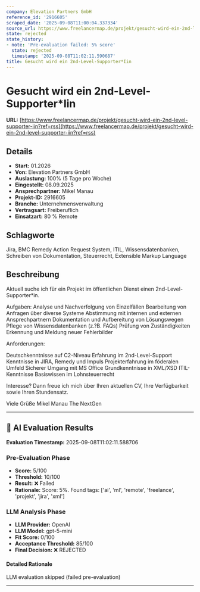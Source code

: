 ```yaml
---
company: Elevation Partners GmbH
reference_id: '2916605'
scraped_date: '2025-09-08T11:00:04.337334'
source_url: https://www.freelancermap.de/projekt/gesucht-wird-ein-2nd-level-supporter-iin?ref=rss
state: rejected
state_history:
- note: 'Pre-evaluation failed: 5% score'
  state: rejected
  timestamp: '2025-09-08T11:02:11.590687'
title: Gesucht wird ein 2nd-Level-Supporter*Iin
---
```



# Gesucht wird ein 2nd-Level-Supporter*Iin
**URL:** [https://www.freelancermap.de/projekt/gesucht-wird-ein-2nd-level-supporter-iin?ref=rss](https://www.freelancermap.de/projekt/gesucht-wird-ein-2nd-level-supporter-iin?ref=rss)
## Details
- **Start:** 01.2026
- **Von:** Elevation Partners GmbH
- **Auslastung:** 100% (5 Tage pro Woche)
- **Eingestellt:** 08.09.2025
- **Ansprechpartner:** Mikel Manau
- **Projekt-ID:** 2916605
- **Branche:** Unternehmensverwaltung
- **Vertragsart:** Freiberuflich
- **Einsatzart:** 80
                                                % Remote

## Schlagworte
Jira, BMC Remedy Action Request System, ITIL, Wissensdatenbanken, Schreiben von Dokumentation, Steuerrecht, Extensible Markup Language

## Beschreibung
Aktuell suche ich für ein Projekt im öffentlichen Dienst einen 2nd-Level-Supporter*in.

Aufgaben:
Analyse und Nachverfolgung von Einzelfällen
Bearbeitung von Anfragen über diverse Systeme
Abstimmung mit internen und externen Ansprechpartnern
Dokumentation und Aufbereitung von Lösungswegen
Pflege von Wissensdatenbanken (z.?B. FAQs)
Prüfung von Zuständigkeiten
Erkennung und Meldung neuer Fehlerbilder

Anforderungen:

Deutschkenntnisse auf C2-Niveau
Erfahrung im 2nd-Level-Support
Kenntnisse in JIRA, Remedy und Impuls
Projekterfahrung im föderalen Umfeld
Sicherer Umgang mit MS Office
Grundkenntnisse in XML/XSD
ITIL-Kenntnisse
Basiswissen im Lohnsteuerrecht

Interesse?
Dann freue ich mich über Ihren aktuellen CV, Ihre Verfügbarkeit sowie Ihren Stundensatz.

Viele Grüße
Mikel Manau
The NextGen

---

## 🤖 AI Evaluation Results

**Evaluation Timestamp:** 2025-09-08T11:02:11.588706

### Pre-Evaluation Phase
- **Score:** 5/100
- **Threshold:** 10/100
- **Result:** ❌ Failed
- **Rationale:** Score: 5%. Found tags: ['ai', 'ml', 'remote', 'freelance', 'projekt', 'jira', 'xml']

### LLM Analysis Phase
- **LLM Provider:** OpenAI
- **LLM Model:** gpt-5-mini
- **Fit Score:** 0/100
- **Acceptance Threshold:** 85/100
- **Final Decision:** ❌ REJECTED

#### Detailed Rationale
LLM evaluation skipped (failed pre-evaluation)

---
